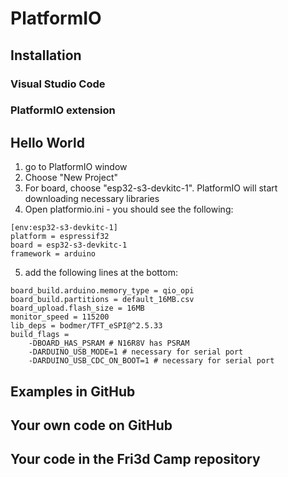 # PlatformIO

## Installation

### Visual Studio Code

### PlatformIO extension

## Hello World

1. go to PlatformIO window
2. Choose "New Project"
3. For board, choose "esp32-s3-devkitc-1". PlatformIO will start downloading necessary libraries
4. Open platformio.ini - you should see the following:
```
[env:esp32-s3-devkitc-1]
platform = espressif32
board = esp32-s3-devkitc-1
framework = arduino
```
5. add the following lines at the bottom:
```
board_build.arduino.memory_type = qio_opi 
board_build.partitions = default_16MB.csv
board_upload.flash_size = 16MB
monitor_speed = 115200
lib_deps = bodmer/TFT_eSPI@^2.5.33
build_flags = 
    -DBOARD_HAS_PSRAM # N16R8V has PSRAM
    -DARDUINO_USB_MODE=1 # necessary for serial port
    -DARDUINO_USB_CDC_ON_BOOT=1 # necessary for serial port
```


## Examples in GitHub

## Your own code on GitHub

## Your code in the Fri3d Camp repository